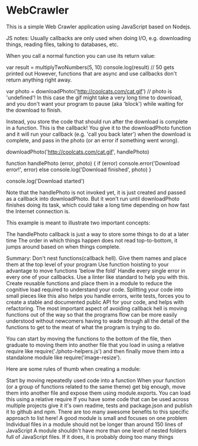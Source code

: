 # WebCrawler
This is a simple Web Crawler application using JavaScript based on Nodejs.

JS notes:
Usually callbacks are only used when doing I/O, e.g. downloading things, reading files, talking to databases, etc.

When you call a normal function you can use its return value:

var result = multiplyTwoNumbers(5, 10)
console.log(result)
// 50 gets printed out
However, functions that are async and use callbacks don't return anything right away.

var photo = downloadPhoto('http://coolcats.com/cat.gif')
// photo is 'undefined'!
In this case the gif might take a very long time to download, and you don't want your program to pause (aka 'block') while waiting for the download to finish.

Instead, you store the code that should run after the download is complete in a function. This is the callback! You give it to the downloadPhoto function and it will run your callback (e.g. 'call you back later') when the download is complete, and pass in the photo (or an error if something went wrong).

downloadPhoto('http://coolcats.com/cat.gif', handlePhoto)

function handlePhoto (error, photo) {
  if (error) console.error('Download error!', error)
  else console.log('Download finished', photo)
}

console.log('Download started')


Note that the handlePhoto is not invoked yet, it is just created and passed as a callback into downloadPhoto. But it won't run until downloadPhoto finishes doing its task, which could take a long time depending on how fast the Internet connection is.

This example is meant to illustrate two important concepts:

The handlePhoto callback is just a way to store some things to do at a later time
The order in which things happen does not read top-to-bottom, it jumps around based on when things complete.


Summary:
Don't nest functions(callback hell). Give them names and place them at the top level of your program
Use function hoisting to your advantage to move functions 'below the fold'
Handle every single error in every one of your callbacks. Use a linter like standard to help you with this.
Create reusable functions and place them in a module to reduce the cognitive load required to understand your code. Splitting your code into small pieces like this also helps you handle errors, write tests, forces you to create a stable and documented public API for your code, and helps with refactoring.
The most important aspect of avoiding callback hell is moving functions out of the way so that the programs flow can be more easily understood without newcomers having to wade through all the detail of the functions to get to the meat of what the program is trying to do.

You can start by moving the functions to the bottom of the file, then graduate to moving them into another file that you load in using a relative require like require('./photo-helpers.js') and then finally move them into a standalone module like require('image-resize').

Here are some rules of thumb when creating a module:

Start by moving repeatedly used code into a function
When your function (or a group of functions related to the same theme) get big enough, move them into another file and expose them using module.exports. You can load this using a relative require
If you have some code that can be used across multiple projects give it it's own readme, tests and package.json and publish it to github and npm. There are too many awesome benefits to this specific approach to list here!
A good module is small and focuses on one problem
Individual files in a module should not be longer than around 150 lines of JavaScript
A module shouldn't have more than one level of nested folders full of JavaScript files. If it does, it is probably doing too many things

